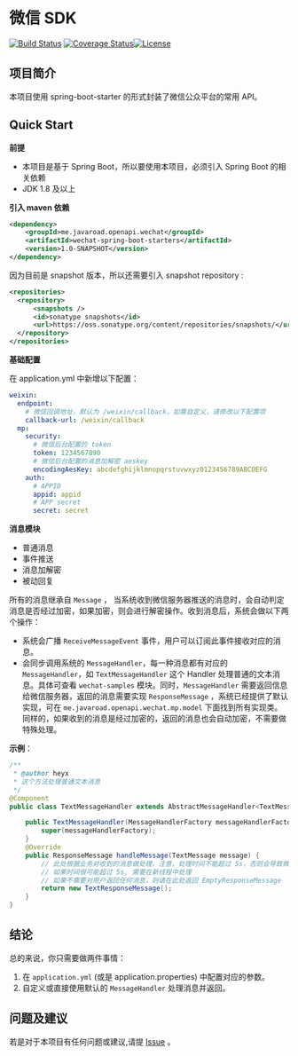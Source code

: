 # 微信 SDK
[![Build Status](https://www.travis-ci.org/heyuxian/weixin-sdk.svg?branch=master)](https://www.travis-ci.org/heyuxian/weixin-sdk)
[![Coverage Status](https://coveralls.io/repos/github/heyuxian/weixin-sdk/badge.svg?branch=master)](https://coveralls.io/github/heyuxian/weixin-sdk?branch=master)[![License](https://img.shields.io/badge/License-Apache%202.0-blue.svg)](https://opensource.org/licenses/Apache-2.0)

## 项目简介

本项目使用 spring-boot-starter 的形式封装了微信公众平台的常用 API。

## Quick Start

**前提**

- 本项目是基于 Spring Boot，所以要使用本项目，必须引入 Spring Boot 的相关依赖
- JDK 1.8 及以上

**引入 maven 依赖**

```xml
<dependency>
	<groupId>me.javaroad.openapi.wechat</groupId>
	<artifactId>wechat-spring-boot-starters</artifactId>
	<version>1.0-SNAPSHOT</version>
</dependency>
```

因为目前是 snapshot 版本，所以还需要引入 snapshot repository :

```xml
<repositories>
  <repository>
      <snapshots />
      <id>sonatype snapshots</id>
      <url>https://oss.sonatype.org/content/repositories/snapshots/</url>
  </repository>
</repositories>
```

**基础配置**

在 application.yml 中新增以下配置：

```yaml
weixin:
  endpoint:
    # 微信回调地址，默认为 /weixin/callback，如需自定义，请修改以下配置项
    callback-url: /weixin/callback
  mp:
    security:
      # 微信后台配置的 token
      token: 1234567890
      # 微信后台配置的消息加解密 aeskey
      encodingAesKey: abcdefghijklmnopqrstuvwxyz0123456789ABCDEFG
    auth:
      # APPID
      appid: appid
      # APP secret
      secret: secret
```

**消息模块**

- 普通消息
- 事件推送
- 消息加解密
- 被动回复

所有的消息继承自 `Message` ， 当系统收到微信服务器推送的消息时，会自动判定消息是否经过加密，如果加密，则会进行解密操作。收到消息后，系统会做以下两个操作：

- 系统会广播 `ReceiveMessageEvent` 事件，用户可以订阅此事件接收对应的消息。
- 会同步调用系统的 `MessageHandler`，每一种消息都有对应的 `MessageHandler`，如 `TextMessageHandler` 这个 Handler 处理普通的文本消息。具体可查看 `wechat-samples` 模块。同时，`MessageHandler` 需要返回信息给微信服务器，返回的消息需要实现 `ResponseMessage` ，系统已经提供了默认实现，可在 `me.javaroad.openapi.wechat.mp.model` 下面找到所有实现类。同样的，如果收到的消息是经过加密的，返回的消息也会自动加密，不需要做特殊处理。

**示例**：

```java
/**
 * @author heyx
 * 这个方法处理普通文本消息
 */
@Component
public class TextMessageHandler extends AbstractMessageHandler<TextMessage> {

    public TextMessageHandler(MessageHandlerFactory messageHandlerFactory) {
        super(messageHandlerFactory);
    }
    @Override
    public ResponseMessage handleMessage(TextMessage message) {
        // 此处根据业务对收到的消息做处理，注意，处理时间不能超过 5s，否则会导致微信对用户给出严重错误的提示
        // 如果时间很可能超过 5s, 需要在新线程中处理
        // 如果不需要对用户返回任何消息，则请在此处返回 EmptyResponseMessage
        return new TextResponseMessage();
    }
}
```

## 结论

总的来说，你只需要做两件事情：

1. 在 `application.yml` (或是 application.properties) 中配置对应的参数。
2. 自定义或直接使用默认的 `MessageHandler` 处理消息并返回。

## 问题及建议

若是对于本项目有任何问题或建议,请提 [Issue](https://github.com/heyuxian/mcloud/issues/new) 。
